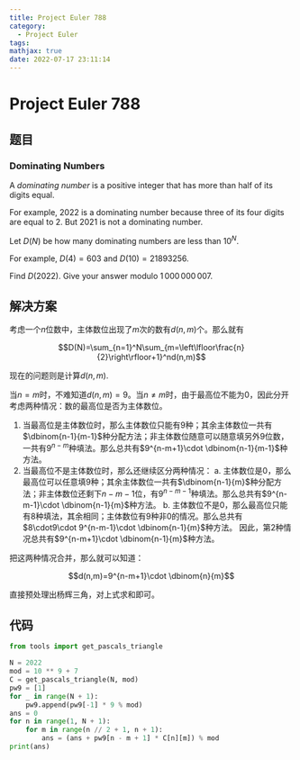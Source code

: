```yaml
---
title: Project Euler 788
category:
  - Project Euler
tags:
mathjax: true
date: 2022-07-17 23:11:14
---
```


<escape><!-- more --></escape>

# Project Euler 788

## 题目

### Dominating Numbers

A *dominating number* is a positive integer that has more than half of its digits equal.

For example, $2022$ is a dominating number because three of its four digits are equal to $2$. But $2021$ is not a dominating number.

Let $D(N)$ be how many dominating numbers are less than $10^N$.

For example, $D(4) = 603$ and $D(10) = 21893256$.

Find $D(2022)$. Give your answer modulo $1\,000\,000\,007$.

## 解决方案

考虑一个$n$位数中，主体数位出现了$m$次的数有$d(n,m)$个。那么就有

$$D(N)=\sum_{n=1}^N\sum_{m=\left\lfloor\frac{n}{2}\right\rfloor+1}^nd(n,m)$$

现在的问题则是计算$d(n,m).$

当$n=m$时，不难知道$d(n,m)=9$。当$n\neq m$时，由于最高位不能为$0$，因此分开考虑两种情况：数的最高位是否为主体数位。

1. 当最高位是主体数位时，那么主体数位只能有$9$种；其余主体数位一共有$\dbinom{n-1}{m-1}$种分配方法；非主体数位随意可以随意填另外$9$位数，一共有$9^{n-m}$种填法。那么总共有$9^{n-m+1}\cdot \dbinom{n-1}{m-1}$种方法。
2. 当最高位不是主体数位时，那么还继续区分两种情况：
a. 主体数位是$0$，那么最高位可以任意填$9$种；其余主体数位一共有$\dbinom{n-1}{m}$种分配方法；非主体数位还剩下$n-m-1$位，有$9^{n-m-1}$种填法。那么总共有$9^{n-m-1}\cdot \dbinom{n-1}{m}$种方法。
b. 主体数位不是$0$，那么最高位只能有$8$种填法，其余相同；主体数位有$9$种非$0$的情况。那么总共有$8\cdot9\cdot 9^{n-m-1}\cdot \dbinom{n-1}{m}$种方法。
因此，第$2$种情况总共有$9^{n-m+1}\cdot \dbinom{n-1}{m}$种方法。

把这两种情况合并，那么就可以知道：

$$d(n,m)=9^{n-m+1}\cdot \dbinom{n}{m}$$

直接预处理出杨辉三角，对上式求和即可。

## 代码

```py
from tools import get_pascals_triangle

N = 2022
mod = 10 ** 9 + 7
C = get_pascals_triangle(N, mod)
pw9 = [1]
for _ in range(N + 1):
    pw9.append(pw9[-1] * 9 % mod)
ans = 0
for n in range(1, N + 1):
    for m in range(n // 2 + 1, n + 1):
        ans = (ans + pw9[n - m + 1] * C[n][m]) % mod
print(ans)

```
